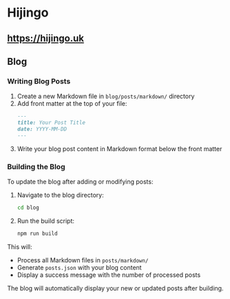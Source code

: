 # Hijingo


## https://hijingo.uk

## Blog

### Writing Blog Posts

1. Create a new Markdown file in `blog/posts/markdown/` directory
2. Add front matter at the top of your file:
   ```markdown
   ---
   title: Your Post Title
   date: YYYY-MM-DD
   ---
   ```
3. Write your blog post content in Markdown format below the front matter

### Building the Blog

To update the blog after adding or modifying posts:

1. Navigate to the blog directory:
   ```bash
   cd blog
   ```

2. Run the build script:
   ```bash
   npm run build
   ```

This will:
- Process all Markdown files in `posts/markdown/`
- Generate `posts.json` with your blog content
- Display a success message with the number of processed posts

The blog will automatically display your new or updated posts after building.
